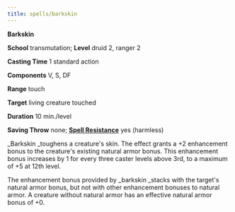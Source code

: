 ```yaml
---
title: spells/barkskin
---
```

 **Barkskin**

**School** transmutation; **Level** druid 2, ranger 2

**Casting Time** 1 standard action

**Components** V, S, DF

**Range** touch

**Target** living creature touched

**Duration** 10 min./level

**Saving Throw** none; **[Spell Resistance](../glossary.md#_spell-resistance)** yes (harmless)

_Barkskin _toughens a creature's skin. The effect grants a +2 enhancement bonus to the creature's existing natural armor bonus. This enhancement bonus increases by 1 for every three caster levels above 3rd, to a maximum of +5 at 12th level.

The enhancement bonus provided by _barkskin _stacks with the target's natural armor bonus, but not with other enhancement bonuses to natural armor. A creature without natural armor has an effective natural armor bonus of +0.

